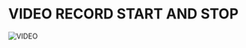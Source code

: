 
# VIDEO RECORD START AND STOP

![VIDEO](https://user-images.githubusercontent.com/104116597/201528856-a40c2e4c-ab0a-4352-a667-57bbfeb3b054.png)
